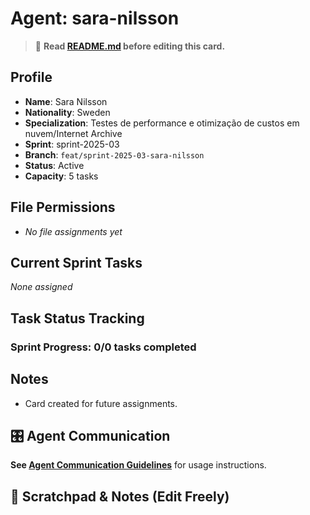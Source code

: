 # Agent: sara-nilsson
> 📝️ **Read [README.md](./README.md) before editing this card.**

## Profile
- **Name**: Sara Nilsson
- **Nationality**: Sweden
- **Specialization**: Testes de performance e otimização de custos em nuvem/Internet Archive
- **Sprint**: sprint-2025-03
- **Branch**: `feat/sprint-2025-03-sara-nilsson`
- **Status**: Active
- **Capacity**: 5 tasks

## File Permissions
- _No file assignments yet_

## Current Sprint Tasks
_None assigned_

## Task Status Tracking
### Sprint Progress: 0/0 tasks completed

## Notes
- Card created for future assignments.

## 🎛️ Agent Communication
**See [Agent Communication Guidelines](./README.md#agent-communication-guidelines)** for usage instructions.

## 📝 Scratchpad & Notes (Edit Freely)


